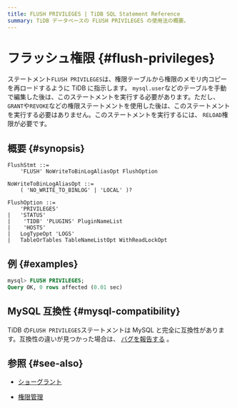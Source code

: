 ```yaml
---
title: FLUSH PRIVILEGES | TiDB SQL Statement Reference
summary: TiDB データベースの FLUSH PRIVILEGES の使用法の概要。
---
```


# フラッシュ権限 {#flush-privileges}

ステートメント`FLUSH PRIVILEGES`は、権限テーブルから権限のメモリ内コピーを再ロードするように TiDB に指示します。 `mysql.user`などのテーブルを手動で編集した後は、このステートメントを実行する必要があります。ただし、 `GRANT`や`REVOKE`などの権限ステートメントを使用した後は、このステートメントを実行する必要はありません。このステートメントを実行するには、 `RELOAD`権限が必要です。

## 概要 {#synopsis}

```ebnf+diagram
FlushStmt ::=
    'FLUSH' NoWriteToBinLogAliasOpt FlushOption

NoWriteToBinLogAliasOpt ::=
    ( 'NO_WRITE_TO_BINLOG' | 'LOCAL' )?

FlushOption ::=
    'PRIVILEGES'
|   'STATUS'
|    'TIDB' 'PLUGINS' PluginNameList
|    'HOSTS'
|   LogTypeOpt 'LOGS'
|   TableOrTables TableNameListOpt WithReadLockOpt
```

## 例 {#examples}

```sql
mysql> FLUSH PRIVILEGES;
Query OK, 0 rows affected (0.01 sec)
```

## MySQL 互換性 {#mysql-compatibility}

TiDB の`FLUSH PRIVILEGES`ステートメントは MySQL と完全に互換性があります。互換性の違いが見つかった場合は、 [バグを報告する](https://docs.pingcap.com/tidb/stable/support) 。

## 参照 {#see-also}

-   [ショーグラント](/sql-statements/sql-statement-show-grants.md)

<CustomContent platform="tidb">

-   [権限管理](/privilege-management.md)

</CustomContent>
